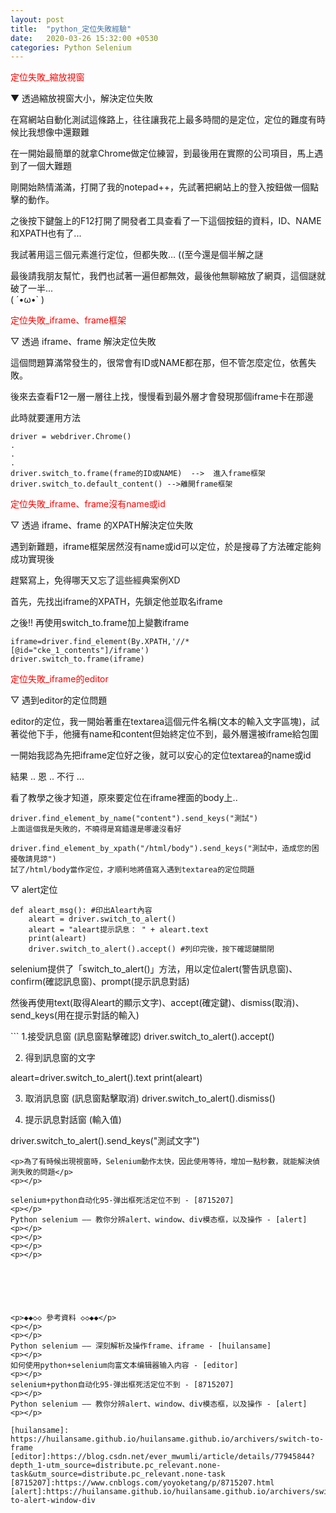 ```yaml
---
layout: post
title:  "python_定位失敗經驗"
date:   2020-03-26 15:32:00 +0530
categories: Python Selenium
---
```


<font color="#FF0000">定位失敗_縮放視窗</font>

<p>▼ 透過縮放視窗大小，解決定位失敗</p>


<p>在寫網站自動化測試這條路上，往往讓我花上最多時間的是定位，定位的難度有時候比我想像中還艱難</p>
<p>在一開始最簡單的就拿Chrome做定位練習，到最後用在實際的公司項目，馬上遇到了一個大難題</p>

<p>剛開始熱情滿滿，打開了我的notepad++，先試著把網站上的登入按鈕做一個點擊的動作。</p>

<p>之後按下鍵盤上的F12打開了開發者工具查看了一下這個按鈕的資料，ID、NAME和XPATH也有了... </p>

<p>我試著用這三個元素進行定位，但都失敗… ((至今還是個半解之謎 </p>

最後請我朋友幫忙，我們也試著一遍但都無效，最後他無聊縮放了網頁，這個謎就破了一半...<br>
( ´•ω•` )   

<p></p>

<font color="#FF0000">定位失敗_iframe、frame框架</font>


<p>▽ 透過 iframe、frame 解決定位失敗</p>

<p>這個問題算滿常發生的，很常會有ID或NAME都在那，但不管怎麼定位，依舊失敗。</p>

<p>後來去查看F12一層一層往上找，慢慢看到最外層才會發現那個iframe卡在那邊</p>

<p>此時就要運用方法</p>


```
driver = webdriver.Chrome()
.
.
.
driver.switch_to.frame(frame的ID或NAME)  -->  進入frame框架
driver.switch_to.default_content() -->離開frame框架
```

<p></p>
<font color="#FF0000">定位失敗_iframe、frame沒有name或id</font>

<p>▽ 透過 iframe、frame 的XPATH解決定位失敗</p>

<p>遇到新難題，iframe框架居然沒有name或id可以定位，於是搜尋了方法確定能夠成功實現後</p>
<p>趕緊寫上，免得哪天又忘了這些經典案例XD </p>

<p>首先，先找出iframe的XPATH，先鎖定他並取名iframe </p>

<p>之後!! 再使用switch_to.frame加上變數iframe </p>

```
iframe=driver.find_element(By.XPATH,'//*[@id="cke_1_contents"]/iframe')
driver.switch_to.frame(iframe)
```

<p></p>
<font color="#FF0000">定位失敗_iframe的editor</font>


<p>▽ 遇到editor的定位問題</p>


<p>editor的定位，我一開始著重在textarea這個元件名稱(文本的輸入文字區塊)，試著從他下手，他擁有name和content但始終定位不到，最外層還被iframe給包圍</p>
<p>一開始我認為先把iframe定位好之後，就可以安心的定位textarea的name或id </p>
<p>結果 .. 恩 .. 不行 ...  </p>
<p>看了教學之後才知道，原來要定位在iframe裡面的body上..</p>


```
driver.find_element_by_name("content").send_keys("測試")
上面這個我是失敗的，不曉得是寫錯還是哪邊沒看好

driver.find_element_by_xpath("/html/body").send_keys("測試中，造成您的困擾敬請見諒")
試了/html/body當作定位，才順利地將值寫入遇到textarea的定位問題
```

<p>▽ alert定位</p>

```
def aleart_msg(): #印出Aleart內容
	aleart = driver.switch_to_alert()
	aleart = "aleart提示訊息： " + aleart.text
	print(aleart)
	driver.switch_to_alert().accept() #列印完後，按下確認鍵關閉

```
<p> selenium提供了「switch_to_alert()」方法，用以定位alert(警告訊息窗)、confirm(確認訊息窗)、prompt(提示訊息對話)</p>
<p>然後再使用text(取得Aleart的顯示文字)、accept(確定鍵)、dismiss(取消)、send_keys(用在提示對話的輸入)</p>
```
1.接受訊息窗 (訊息窗點擊確認)
driver.switch_to_alert().accept()

2. 得到訊息窗的文字

aleart=driver.switch_to_alert().text 
print(aleart)

3. 取消訊息窗 (訊息窗點擊取消)
driver.switch_to_alert().dismiss()

4. 提示訊息對話窗 (輸入值)

driver.switch_to_alert().send_keys("測試文字")

```
<p>為了有時候出現視窗時，Selenium動作太快，因此使用等待，增加一點秒數，就能解決偵測失敗的問題</p>
<p></p>

selenium+python自动化95-弹出框死活定位不到 - [8715207]
<p></p>
Python selenium —— 教你分辨alert、window、div模态框，以及操作 - [alert]
<p></p>
<p></p>
<p></p>
<p></p>






<p>◆◆◇◇ 參考資料 ◇◇◆◆</p>
<p></p>
<p></p>
Python selenium —— 深刻解析及操作frame、iframe - [huilansame]
<p></p>
如何使用python+selenium向富文本编辑器输入内容 - [editor]
<p></p>
selenium+python自动化95-弹出框死活定位不到 - [8715207]
<p></p>
Python selenium —— 教你分辨alert、window、div模态框，以及操作 - [alert]
<p></p>

[huilansame]: https://huilansame.github.io/huilansame.github.io/archivers/switch-to-frame
[editor]:https://blog.csdn.net/ever_mwumli/article/details/77945844?depth_1-utm_source=distribute.pc_relevant.none-task&utm_source=distribute.pc_relevant.none-task
[8715207]:https://www.cnblogs.com/yoyoketang/p/8715207.html
[alert]:https://huilansame.github.io/huilansame.github.io/archivers/switch-to-alert-window-div